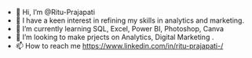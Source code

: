 - 👋 Hi, I’m @Ritu-Prajapati
- 👀 I have a keen interest in refining my skills in analytics and marketing.
- 🌱 I’m currently learning SQL, Excel, Power BI, Photoshop, Canva 
- 💞️ I’m looking to make prjects on Analytics, Digital Marketing .
- 📫 How to reach me https://www.linkedin.com/in/ritu-prajapati-/
<!---
Ritu-Prajapati/Ritu-Prajapati is a ✨ special ✨ repository because its `README.md` (this file) appears on your GitHub profile.
You can click the Preview link to take a look at your changes.
--->

